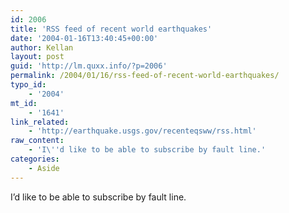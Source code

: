 ```yaml
---
id: 2006
title: 'RSS feed of recent world earthquakes'
date: '2004-01-16T13:40:45+00:00'
author: Kellan
layout: post
guid: 'http://lm.quxx.info/?p=2006'
permalink: /2004/01/16/rss-feed-of-recent-world-earthquakes/
typo_id:
    - '2004'
mt_id:
    - '1641'
link_related:
    - 'http://earthquake.usgs.gov/recenteqsww/rss.html'
raw_content:
    - 'I\''d like to be able to subscribe by fault line.'
categories:
    - Aside
---
```


I’d like to be able to subscribe by fault line.